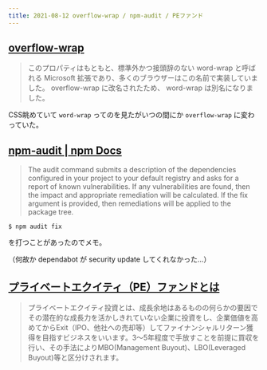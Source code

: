 ```yaml
---
title: 2021-08-12 overflow-wrap / npm-audit / PEファンド
---
```


## [overflow-wrap](https://developer.mozilla.org/ja/docs/Web/CSS/overflow-wrap)

> このプロパティはもともと、標準外かつ接頭辞のない word-wrap と呼ばれる Microsoft 拡張であり、多くのブラウザーはこの名前で実装していました。 overflow-wrap に改名されたため、 word-wrap は別名になりました。

CSS眺めていて `word-wrap` ってのを見たがいつの間にか `overflow-wrap` に変わっていた。

## [npm-audit | npm Docs](https://docs.npmjs.com/cli/v7/commands/npm-audit)

> The audit command submits a description of the dependencies configured in your project to your default registry and asks for a report of known vulnerabilities. If any vulnerabilities are found, then the impact and appropriate remediation will be calculated. If the fix argument is provided, then remediations will be applied to the package tree.

```console
$ npm audit fix
```

を打つことがあったのでメモ。

（何故か dependabot が security update してくれなかった...）

## [プライベートエクイティ（PE）ファンドとは](https://www.antelope.co.jp/navigation/finance/works02/)

> プライベートエクイティ投資とは、成長余地はあるものの何らかの要因でその潜在的な成長力を活かしきれていない企業に投資をし、企業価値を高めてからExit（IPO、他社への売却等）してファイナンシャルリターン獲得を目指すビジネスをいいます。3～5年程度で手放すことを前提に買収を行い、その手法によりMBO(Management Buyout)、LBO(Leveraged Buyout)等と区分けされます。
